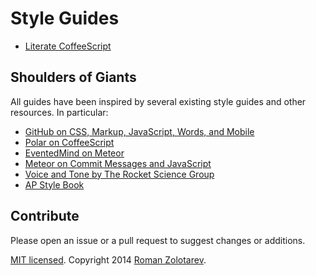 # Style Guides

- [Literate CoffeeScript](https://github.com/romanzolotarev/styleguides/blob/master/javascript/litcoffee.md)

## Shoulders of Giants

All guides have been inspired by several existing style guides and other resources.
In particular:

- [GitHub on CSS, Markup, JavaScript, Words, and Mobile](https://github.com/styleguide/)
- [Polar on CoffeeScript](https://github.com/polarmobile/coffeescript-style-guide)
- [EventedMind on Meteor](https://github.com/eventedmind/em)
- [Meteor on Commit Messages and JavaScript](https://github.com/meteor/meteor/wiki/Meteor-Style-Guide)
- [Voice and Tone by The Rocket Science Group](http://voiceandtone.com/)
- [AP Style Book](http://www.apstylebook.com/)

## Contribute

Please open an issue or a pull request to suggest changes or additions.

[MIT licensed](https://github.com/romanzolotarev/styleguides/blob/master/LICENSE.md).
Copyright 2014 [Roman Zolotarev](http://romanzolotarev.com).
